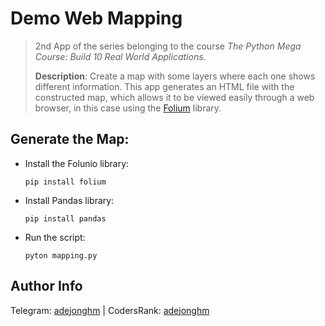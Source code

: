 # Demo Web Mapping

> 2nd App of the series belonging to the course *The Python Mega Course: Build 10 Real World Applications.*
>
> **Description**:
> Create a map with some layers where each one shows different information. This app generates an HTML file with the constructed map, which allows it to be viewed easily through a web browser, in this case using the [Folium](https://python-visualization.github.io/folium/) library.

## Generate the Map:

- Install the Folunio library:
  
  `pip install folium`

- Install Pandas library:
  
  `pip install pandas`

- Run the script:

  `pyton mapping.py`

## Author Info

Telegram: [adejonghm](https://t.me/adejonghm) | CodersRank: [adejonghm](https://profile.codersrank.io/user/adejonghm/)
